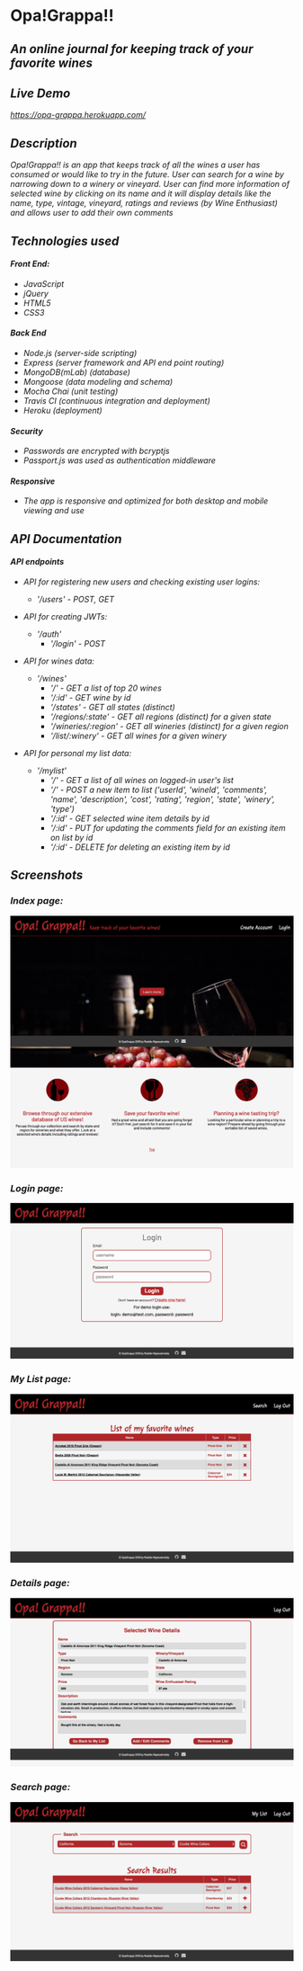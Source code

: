 # Opa!Grappa!!    <br>
## <i>An online journal for keeping track of your favorite wines <br>
 

## Live Demo
https://opa-grappa.herokuapp.com/ <br>


## Description <br>  
Opa!Grappa!! is an app that keeps track of all the wines a user has consumed or would like to try in the future. User can search for a wine by narrowing down to a winery or vineyard. User can find more information of selected wine by clicking on its name and it will display details like the name, type, vintage, vineyard, ratings and reviews (by Wine Enthusiast) and allows user to add their own comments    <br>


## Technologies used<br> 

#### Front End:
- JavaScript <br>
- jQuery <br>
- HTML5 <br>
- CSS3 <br>

#### Back End <br>
- Node.js (server-side scripting)<br> 
- Express (server framework and API end point routing) <br> 
- MongoDB(mLab) (database) <br> 
- Mongoose (data modeling and schema) <br>
- Mocha Chai (unit testing) <br>
- Travis CI (continuous integration and deployment) <br>
- Heroku (deployment) <br>

#### Security <br>
- Passwords are encrypted with bcryptjs <br>
- Passport.js was used as authentication middleware <br>

#### Responsive <br>
- The app is responsive and optimized for both desktop and mobile viewing and use <br>


## API Documentation <br>

#### API endpoints <br>
- API for registering new users and checking existing user logins: <br>
	* '/users' - POST, GET <br>

- API for creating JWTs: <br>
	* '/auth' <br>
		* '/login' - POST <br>

- API for wines data: <br>
	* '/wines' <br>
		* '/' - GET a list of top 20 wines <br>
		* '/:id' - GET wine by id <br>
		* '/states' - GET all states (distinct) <br>
		* '/regions/:state' - GET all regions (distinct) for a given state <br>
		* '/wineries/:region' - GET all wineries (distinct) for a given region <br>
		* '/list/:winery' - GET all wines for a given winery <br>

- API for personal my list data: <br>
	* '/mylist' <br>
		* '/' - GET a list of all wines on logged-in user's list <br>
		* '/' - POST a new item to list ('userId', 'wineId', 'comments', 'name', 'description', 'cost', 'rating', 'region', 'state', 'winery', 'type') <br>
		* '/:id' - GET selected wine item details by id <br>
		* '/:id' - PUT for updating the comments field for an existing item on list by id <br>
		* '/:id' - DELETE for deleting an existing item by id <br>


## Screenshots <br>

### Index page:<br>
<img src="/screenshots/index.png" alt="Home page - blank"> <br>

### Login page:<br>
<img src="/screenshots/login.png" alt="Login page - blank"> <br>

### My List page:<br>
<img src="/screenshots/mylist.png" alt="My List page - blank"> <br>

### Details page:<br>
<img src="/screenshots/details.png" alt="details page - blank"> <br>

### Search page:<br>
<img src="/screenshots/search.png" alt="Search page - blank"> <br>
